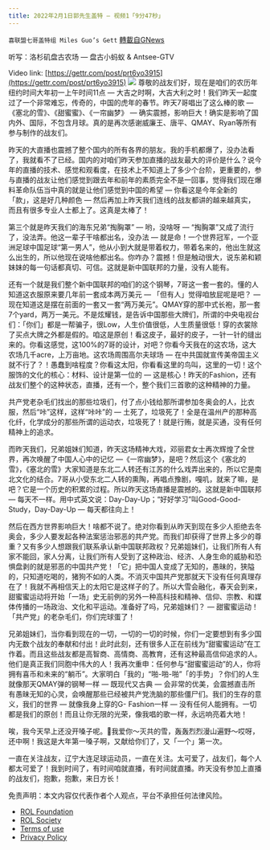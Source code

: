 ```yaml
---
title: 2022年2月1日郭先生盖特 — 视频1「9分47秒」
---
```

`喜联盟七哥盖特组 Miles Guo’s Gett` [轉載自GNews](https://gnews.org/zh-hans/1945523/)

听写：洛杉矶盘古农场 — 盘古小蚂蚁 & Antsee-GTV

Video link: [https://gettr.com/post/prt6yo3915](https://gettr.com/post/prt6yo3915)
![](https://assets.gnews.org/wp-content/uploads/2022/02/D4DC3F62-C8E0-403D-A85B-DEA4CFC9660A.jpeg)
尊敬的战友们好，现在是咱们的农历年纽约时间大年初一上午时间11点 — 大吉之时啊，大吉大利之时！我们昨天一起度过了一个非常难忘，传奇的，中国的虎年的春节。昨天7哥唱出了这么棒的歌 — 《塞北的雪》、《甜蜜蜜》、《一帘幽梦》 — 确实震撼，影响巨大！确实是影响了国内外、国际，不包含月球。真的是再次感谢威廉王、唐平、QMAY、Ryan等所有参与制作的战友们。

昨天的大直播也震撼了整个国内的所有各界的朋友。我的手机都爆了，没办法看了，我就看不了已经。国内的对咱们昨天参加直播的战友最大的评价是什么？说今年的直播的技术、感觉和观看度，在技术上不知道上了多少个台阶，更重要的，参与直播的战友让他们感觉到跟去年和前年的素质完全不是一回事，觉得我们现在爆料革命队伍当中真的就是让他们感觉到中国的希望 — 你看这是今年全新的「款」，这是好几种颜色 — 然后再加上昨天我们连线的战友都讲的越来越真实，而且有很多专业人士都上了。这真是太棒了！

第三个就是昨天我们的海东兄弟“掏胸罩” — 哟，没啥呀 — “掏胸罩”又成了流行了，没法弄。他这一辈子干啥都出名，没办法 — 就是命！一个世界冠军，一个亚洲足球中国足球“第一男人”，他从小到大就是带着权力，带着名来的，他出生就这么出生的，所以他现在说啥他都出名。你咋办？震撼！但是触动很大，说东弟和颖妹妹的每一句话都真切、可信。这就是新中国联邦的力量，没有人能有。

还有一个就是我们整个新中国联邦的咱们的这个钢琴，7哥这一套一套的。懂的人知道这衣服原来要几年前一套成本两万美元 — 「但有人」觉得咱放屁呢是吧？ — 现在知道这是摆在前面的一套又一套“两万美元”。QMAY穿的那中式长袍，那一套7个yard，两万一美元。不是炫耀钱，是告诉中国那些大牌们，所谓的中央电视台们：「你们」都是一帮骗子，很Low，人生价值很低，人生质量很低！穿的衣裳除了买点大牌之外都是假的。咱这是原创！看这皮子，最好的皮子，一针一针的缝出来的。你看这感觉，这100%的7哥的设计，对吧？你看今天我在的这农场，这大农场几千acre，上万亩地。这农场周围高尔夫球场 — 在中共国就宣传美帝国主义就不行了？！愚蠢到啥程度？你看这太阳，你看看这里的鸟叫，这里的一切！这个服饰的文化的核心：材料、设计是第一位的 — 这是核心！昨天的Fashion，还有战友们整个的这种状态，直播，还有一个，整个我们三首歌的这种精神的力量。

共产党老杂毛们找出的那些垃圾们，付了点小钱给那所谓参加冬奥会的人，比衣服，然后“咔”这样，这样“咔咔”的 — 土死了，垃圾死了！全是在温州产的那种高化纤，化学成分的那些所谓的运动衣，垃圾死了！就是行贿，就是买通，没有任何精神上的追求。

而昨天我们，兄弟姐妹们知道，昨天这场精神大戏，邓丽君女士再次辉煌了全世界，再次唤醒了中国人心中的记忆 —《一帘幽梦》，是吧？然后这个《塞北的雪》，《塞北的雪》大家知道是东北二人转还有江苏的什么戏弄出来的，所以它是南北文化的结合。7哥从小受东北二人转的熏陶，再唱点豫剧，嘎叽，就来了嘛，是吧？它是一个历史的积累的过程。所以昨天这场直播是震撼的。这就是新中国联邦 — 每天不一样。用中式英文说：Day-Day-Up；“好好学习”叫Good-Good- Study，Day-Day-Up — 每天都往向上！

然后在西方世界影响巨大！啥都不说了。绝对你看到从昨天到现在多少人拒绝去冬奥会，多少人要发起各种法案惩治邪恶的共产党。而我们却获得了世界上多少的尊重？又有多少人想跟我们联系承认新中国联邦政权？兄弟姐妹们，让我们所有人有家不能回，家人分离，让我们所有人受到了这种政治、经济、人身生命的威胁和恐惧盘剥的就是邪恶的中国共产党！「它」把中国人变成了无知的，愚昧的，狭隘的，只知道吃喝的，猪狗不如的人类。不消灭中国共产党那就天下没有任何真理存在了！我就不再相信天上的太阳它是这样子的了。所以大雪会融化，春天会到来，甜蜜蜜运动将开始「一场」史无前例的另外一种高科技和精神、信仰、宗教、和媒体传播的一场政治、文化和平运动。准备好了吗，兄弟姐妹们？ — 甜蜜蜜运动！「共产党」的老杂毛们，你们完球蛋了！

兄弟姐妹们，当你看到现在的一切，一切的一切的时候，你们一定要想到有多少国内无数个战友的奉献和付出！此时此刻，还有很多人正在前线为“甜蜜蜜运动”在工作着。而且这些战友都是高智商、高情商、高教育，还有这种最高信仰追求的人。他们是真正我们同胞中伟大的人！我再次重申：任何参与“甜蜜蜜运动”的人，你将拥有喜币和未来的“躺币”。大家明白「我的」“啪-啪-啪”「的手势」？你们的人生就像那天QMAY弹的钢琴一样 — 既现代又古典 — 会非常的优美，会震撼直击所有愚昧无知的心灵，会唤醒那些已经被共产党洗脑的那些僵尸们。我们的生存的意义，我们的世界 — 就像我身上穿的G- Fashion一样 — 没有任何人能拥有。一切都是我们的原创！而且让你无限的光荣，像我唱的歌一样，永远响亮着大地！

唉，我今天早上还没开嗓子呢。🎵我爱你～灭共的雪，轰轰烈烈漫山遍野～哎呀，还中啊！我这是大年第一嗓子啊，又献给你们了，又「一个」第一次。

一直在关注战友，辽宁大连足球运动员，一直在关注。太可爱了，战友们，每个人都太可爱了！我到时间了，有时间咱就直播，有时间就直播。昨天没有参加上直播的战友们，抱歉，抱歉，来日方长！

 

免责声明：本文内容仅代表作者个人观点，平台不承担任何法律风险。

- [ROL Foundation](https://rolfoundation.org/)
- [ROL Society](https://rolsociety.org/)
- [Terms of use](https://gnews.org/terms-of-use-3/)
- [Privacy Policy](https://gnews.org/privacy-policy/)
